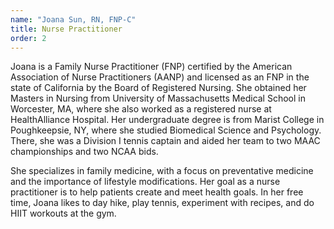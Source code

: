 ```yaml
---
name: "Joana Sun, RN, FNP-C"
title: Nurse Practitioner
order: 2
---
```

Joana is a Family Nurse Practitioner (FNP) certified by the American Association of Nurse Practitioners (AANP) and licensed as an FNP in the state of California by the Board of Registered Nursing. She obtained her Masters in Nursing from University of Massachusetts Medical School in Worcester, MA, where she also worked as a registered nurse at HealthAlliance Hospital. Her undergraduate degree is from Marist College in Poughkeepsie, NY, where she studied Biomedical Science and Psychology. There, she was a Division I tennis captain and aided her team to two MAAC championships and two NCAA bids.

She specializes in family medicine, with a focus on preventative medicine and the importance of lifestyle modifications. Her goal as a nurse practitioner is to help patients create and meet health goals. In her free time, Joana likes to day hike, play tennis, experiment with recipes, and do HIIT workouts at the gym.
